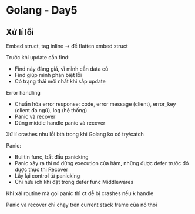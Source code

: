 # Golang - Day5

## Xử lí lỗi
Embed struct, tag inline -> để flatten embed struct

Trước khi update cần find:
- Find này đáng giá, vì mình cần data cũ
- Find giúp mình phân biệt lỗi
- Có trạng thái mới nhất khi sắp update

Error handling
- Chuẩn hóa error response: code, error message (client), error_key (client đa ngữ), log (hệ thống)
- Panic và recover
- Dùng middle handle panic và recover

Xử lí crashes như lỗi bth trong khi Golang ko có try/catch

Panic:
- Builtin func, bắt đầu panicking
- Panic xảy ra thì nó dừng execution của hàm, những được defer trước đó được thực thi
Recover
- Lấy lại control từ panicking
- Chỉ hữu ích khi đặt trong defer func
Middlewares

Khi xài routine mà gọi panic thì ct dễ bị crashes nếu k handle

Panic và recover chỉ chạy trên current stack frame của nó thôi

